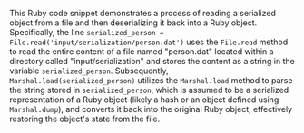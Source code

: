 This Ruby code snippet demonstrates a process of reading a serialized object from a file and then deserializing it back into a Ruby object. Specifically, the line `serialized_person = File.read('input/serialization/person.dat')` uses the `File.read` method to read the entire content of a file named "person.dat" located within a directory called "input/serialization" and stores the content as a string in the variable `serialized_person`. Subsequently, `Marshal.load(serialized_person)` utilizes the `Marshal.load` method to parse the string stored in `serialized_person`, which is assumed to be a serialized representation of a Ruby object (likely a hash or an object defined using `Marshal.dump`), and converts it back into the original Ruby object, effectively restoring the object's state from the file.
